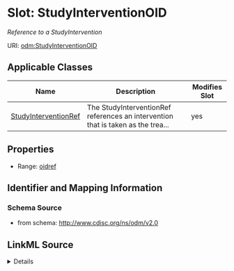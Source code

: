 # Slot: StudyInterventionOID


_Reference to a StudyIntervention_



URI: [odm:StudyInterventionOID](http://www.cdisc.org/ns/odm/v2.0/StudyInterventionOID)



<!-- no inheritance hierarchy -->




## Applicable Classes

| Name | Description | Modifies Slot |
| --- | --- | --- |
[StudyInterventionRef](StudyInterventionRef.md) | The StudyInterventionRef references an intervention that is taken as the trea... |  yes  |







## Properties

* Range: [oidref](oidref.md)





## Identifier and Mapping Information







### Schema Source


* from schema: http://www.cdisc.org/ns/odm/v2.0




## LinkML Source

<details>
```yaml
name: StudyInterventionOID
description: Reference to a StudyIntervention
from_schema: http://www.cdisc.org/ns/odm/v2.0
rank: 1000
alias: StudyInterventionOID
domain_of:
- StudyInterventionRef
range: oidref

```
</details>
